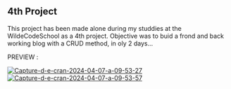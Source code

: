 ## 4th Project

This project has been made alone during my studdies at the WildeCodeSchool as a 4th project. 
Objective was to buid a frond and back working blog with a CRUD method, in oly 2 days...

PREVIEW : 

<a href="https://ibb.co/8rKj3Jj"><img src="https://i.ibb.co/K209ZY9/Capture-d-e-cran-2024-04-07-a-09-53-27.png" alt="Capture-d-e-cran-2024-04-07-a-09-53-27" border="0"></a>
<a href="https://ibb.co/jTRdPsn"><img src="https://i.ibb.co/t4XSTFV/Capture-d-e-cran-2024-04-07-a-09-53-57.png" alt="Capture-d-e-cran-2024-04-07-a-09-53-57" border="0"></a>
